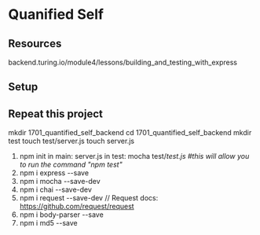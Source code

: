 # Quanified Self  

## Resources
  backend.turing.io/module4/lessons/building_and_testing_with_express

## Setup


## Repeat this project

mkdir 1701_quantified_self_backend
cd 1701_quantified_self_backend
mkdir test
touch test/server.js
touch server.js

1. npm init
in main: server.js
in test: mocha test/*test.js  #this will allow you to run the command "npm test"*
2. npm i express --save
3. npm i mocha --save-dev
4. npm i chai --save-dev
5. npm i request --save-dev  // Request docs: https://github.com/request/request
6. npm i body-parser --save
7. npm i md5 --save
